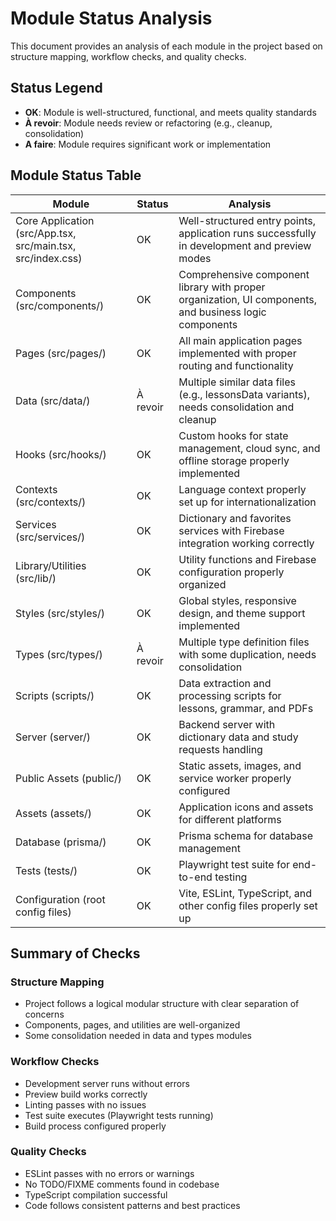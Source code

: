# Module Status Analysis

This document provides an analysis of each module in the project based on structure mapping, workflow checks, and quality checks.

## Status Legend

- **OK**: Module is well-structured, functional, and meets quality standards
- **À revoir**: Module needs review or refactoring (e.g., cleanup, consolidation)
- **A faire**: Module requires significant work or implementation

## Module Status Table

| Module | Status | Analysis |
|--------|--------|----------|
| Core Application (src/App.tsx, src/main.tsx, src/index.css) | OK | Well-structured entry points, application runs successfully in development and preview modes |
| Components (src/components/) | OK | Comprehensive component library with proper organization, UI components, and business logic components |
| Pages (src/pages/) | OK | All main application pages implemented with proper routing and functionality |
| Data (src/data/) | À revoir | Multiple similar data files (e.g., lessonsData variants), needs consolidation and cleanup |
| Hooks (src/hooks/) | OK | Custom hooks for state management, cloud sync, and offline storage properly implemented |
| Contexts (src/contexts/) | OK | Language context properly set up for internationalization |
| Services (src/services/) | OK | Dictionary and favorites services with Firebase integration working correctly |
| Library/Utilities (src/lib/) | OK | Utility functions and Firebase configuration properly organized |
| Styles (src/styles/) | OK | Global styles, responsive design, and theme support implemented |
| Types (src/types/) | À revoir | Multiple type definition files with some duplication, needs consolidation |
| Scripts (scripts/) | OK | Data extraction and processing scripts for lessons, grammar, and PDFs |
| Server (server/) | OK | Backend server with dictionary data and study requests handling |
| Public Assets (public/) | OK | Static assets, images, and service worker properly configured |
| Assets (assets/) | OK | Application icons and assets for different platforms |
| Database (prisma/) | OK | Prisma schema for database management |
| Tests (tests/) | OK | Playwright test suite for end-to-end testing |
| Configuration (root config files) | OK | Vite, ESLint, TypeScript, and other config files properly set up |

## Summary of Checks

### Structure Mapping

- Project follows a logical modular structure with clear separation of concerns
- Components, pages, and utilities are well-organized
- Some consolidation needed in data and types modules

### Workflow Checks

- Development server runs without errors
- Preview build works correctly
- Linting passes with no issues
- Test suite executes (Playwright tests running)
- Build process configured properly

### Quality Checks

- ESLint passes with no errors or warnings
- No TODO/FIXME comments found in codebase
- TypeScript compilation successful
- Code follows consistent patterns and best practices